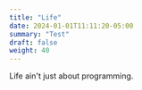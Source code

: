 ```yaml
---
title: "Life"
date: 2024-01-01T11:11:20-05:00
summary: "Test"
draft: false
weight: 40
---
```


Life ain't just about programming.

